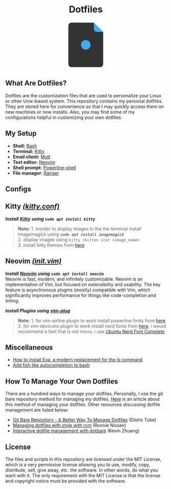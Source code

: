 <h1 align="center">Dotfiles</h1>
<p align="center">
  <img src="./dotfiles.png" alt="dotfiles" width="120"/>
</p>

## What Are Dotfiles?

Dotfiles are the customization files that are used to personalize your Linux or other Unix-based system. This repository contains my personal dotfiles. They are stored here for convenience so that I may quickly access them on new machines or new installs. Also, you may find some of my configurations helpful in customizing your own dotfiles.

## My Setup

- **Shell:** [Bash](https://github.com/manojuppala/dotfiles/blob/master/.bashrc)
- **Terminal:** [Kitty](https://github.com/manojuppala/dotfiles/blob/master/.config/kitty/kitty.conf)
- **Email client:** [Mutt](https://github.com/manojuppala/dotfiles/blob/master/.config/mutt/mutt_rc)
- **Text editor:** [Neovim](https://github.com/manojuppala/dotfiles/blob/master/.config/nvim/init.vim)
- **Shell prompt:** [Powerline-shell](https://github.com/manojuppala/dotfiles/blob/master/.config/powerline-shell/config.json)
- **File manager:** [Ranger](https://github.com/manojuppala/dotfiles/blob/master/.config/ranger/rc.conf)

## Configs

## **Kitty** <u>[_(kitty.conf)_](https://github.com/manojuppala/dotfiles/blob/master/.config/kitty/kitty.conf)</u>

**_Install_** [**_Kitty_**](https://sw.kovidgoyal.net/kitty/) **_using `sudo apt install kitty`_**<br>

> **Note:** 1. inorder to display images in the the terminal install imagemagick using **_`sudo apt install imagemagick`_**<br> 2. display images using `kitty +kitten icat <image_name>` <br> 3. install kitty themes from [here](https://github.com/dexpota/kitty-themes)

## **Neovim** <u>[_(init.vim)_](https://github.com/manojuppala/dotfiles/blob/master/.config/nvim/init.vim)</u>

**_Install_** [**_Neovim_**](https://github.com/neovim/neovim/wiki/Installing-Neovim) **_using `sudo apt install neovim`_**<br>
Neovim is fast, modern, and infinitely customizable. Neovim is an implementation of Vim, but focused on extensibility and usability. The key feature is asynchronous plugins (mostly) compatible with Vim, which significantly improves performance for things like code-completion and linting.<br>

**_install Plugins using_** [**_vim-plug_**](https://github.com/junegunn/vim-plug)

> **Note:** 1. for vim-airline plugin to work install powerline fonts from [here](https://github.com/powerline/fonts)<br> 2. for vim-devicons plugin to work install nerd fonts from [here](https://github.com/ryanoasis/nerd-fonts). i would recommend a font that is not mono. i use [Ubuntu Nerd Font Complete](https://github.com/ryanoasis/nerd-fonts/blob/master/patched-fonts/Ubuntu/Regular/complete/Ubuntu%20Nerd%20Font%20Complete.ttf)

## Miscellaneous

- [How to install Exa, a modern replacement for the ls command](https://ourcodeworld.com/articles/read/832/how-to-install-and-use-exa-a-modern-replacement-for-the-ls-command-in-ubuntu-16-04)
- [Add fish like autocompletion to bash](https://github.com/akinomyoga/ble.sh)

## How To Manage Your Own Dotfiles

There are a hundred ways to manage your dotfiles. Personally, I use the git bare repository method for managing my dotfiles. [Here](https://developer.atlassian.com/blog/2016/02/best-way-to-store-dotfiles-git-bare-repo/) is an article about this method of managing your dotfiles.
Other resources discussing dotfile management are listed below:

- [Git Bare Repository - A Better Way To Manage Dotfiles](https://www.youtube.com/watch?v=tBoLDpTWVOM&t=602s) (Distro Tube)
- [Managing dotfiles with style with rcm](https://distrotube.com/guest-articles/managing-dotfiles-with-rcm.html) (Ronnie Nissan)
- [Interactive dotfile management with dotbare](https://distrotube.com/guest-articles/interactive-dotfile-management-dotbare.html) (Kevin Zhuang)

## License

The files and scripts in this repository are licensed under the MIT License, which is a very permissive license allowing you to use, modify, copy, distribute, sell, give away, etc. the software. In other words, do what you want with it. The only requirement with the MIT License is that the license and copyright notice must be provided with the software.
